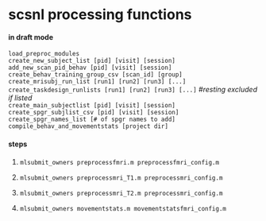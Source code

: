 # scsnl processing functions



#### in draft mode  

`load_preproc_modules`  
`create_new_subject_list [pid] [visit] [session]`  
`add_new_scan_pid_behav [pid] [visit] [session]`  
`create_behav_training_group_csv [scan_id] [group]`  
`create_mrisubj_run_list [run1] [run2] [run3] [...]`  
`create_taskdesign_runlists [run1] [run2] [run3] [...]` _#resting excluded if listed_  
`create_main_subjectlist [pid] [visit] [session]`  
`create_spgr_subjlist_csv [pid] [visit] [session]`  
`create_spgr_names_list [# of spgr names to add]`  
`compile_behav_and_movementstats [project dir]`  


#### steps
1. `mlsubmit_owners preprocessfmri.m preprocessfmri_config.m`
1. `mlsubmit_owners preprocessmri_T1.m preprocessmri_config.m`
1. `mlsubmit_owners preprocessmri_T2.m preprocessmri_config.m`

2. `mlsubmit_owners movementstats.m movementstatsfmri_config.m`
